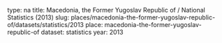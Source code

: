 type: na
title: Macedonia, the Former Yugoslav Republic of / National Statistics (2013)
slug: places/macedonia-the-former-yugoslav-republic-of/datasets/statistics/2013
place: macedonia-the-former-yugoslav-republic-of
dataset: statistics
year: 2013
